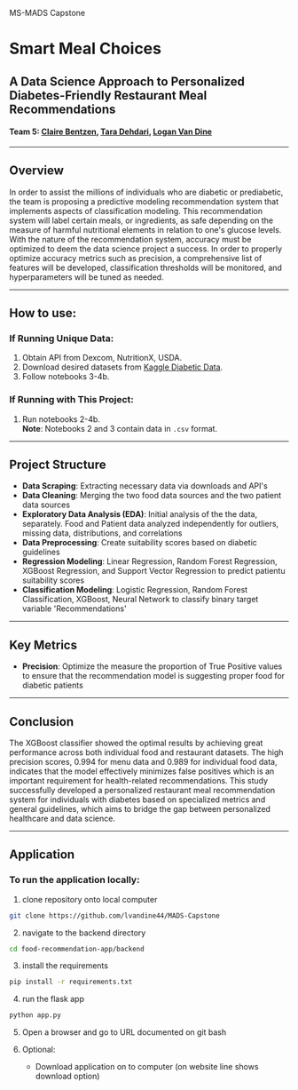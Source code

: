 MS-MADS Capstone 
# Smart Meal Choices
## A Data Science Approach to Personalized Diabetes-Friendly Restaurant Meal Recommendations

#### Team 5: [Claire Bentzen](mailto:cbentzen@sandiego.edu), [Tara Dehdari](mailto:tdehdari@sandiego.edu), [Logan Van Dine](mailto:lvandine@sandiego.edu)

---

## Overview

In order to assist the millions of individuals who are diabetic or prediabetic, the team is proposing a predictive modeling recommendation system that implements aspects of classification modeling. This recommendation system will label certain meals, or ingredients, as safe depending on the measure of harmful nutritional elements in relation to one's glucose levels. With the nature of the recommendation system, accuracy must be optimized to deem the data science project a success. In order to properly optimize accuracy metrics such as precision, a comprehensive list of features will be developed, classification thresholds will be monitored, and hyperparameters will be tuned as needed.

---

## How to use:

### If Running Unique Data:
1. Obtain API from Dexcom, NutritionX, USDA.
2. Download desired datasets from [Kaggle Diabetic Data](https://www.kaggle.com/datasets/julnazz/diabetes-health-indicators-dataset).
3. Follow notebooks 3-4b.

### If Running with This Project:
1. Run notebooks 2-4b.  
   **Note**: Notebooks 2 and 3 contain data in `.csv` format.
---

## Project Structure

- **Data Scraping**: Extracting necessary data via downloads and API's
- **Data Cleaning**: Merging the two food data sources and the two patient data sources
- **Exploratory Data Analysis (EDA)**: Initial analysis of the the data, separately. Food and Patient data analyzed independently for outliers, missing data, distributions, and correlations
- **Data Preprocessing**: Create suitability scores based on diabetic guidelines
- **Regression Modeling**: Linear Regression, Random Forest Regression, XGBoost Regression, and Support Vector Regression to predict patientu suitability scores
- **Classification Modeling**: Logistic Regression, Random Forest Classification, XGBoost, Neural Network to classify binary target variable 'Recommendations'
---

## Key Metrics
- **Precision**: Optimize the measure the proportion of True Positive values to ensure that the recommendation model is suggesting proper food for diabetic patients
---

## Conclusion

The XGBoost classifier showed the optimal results by achieving great performance across both individual food and restaurant datasets. The high precision scores, 0.994 for menu data and 0.989 for individual food data, indicates that the model effectively minimizes false positives which is an important requirement for health-related recommendations. This study successfully developed a personalized restaurant meal recommendation system for individuals with diabetes based on specialized metrics and general guidelines, which aims to bridge the gap between personalized healthcare and data science.

---

## Application
### To run the application locally:
1. clone repository onto local computer
```bash
git clone https://github.com/lvandine44/MADS-Capstone
```
2. navigate to the backend directory
```bash
cd food-recommendation-app/backend
```
3. install the requirements
```bash
pip install -r requirements.txt
```
4. run the flask app 
```bash
python app.py
```
5. Open a browser and go to URL documented on git bash 

6. Optional:
   - Download application on to computer (on website line shows download option)
